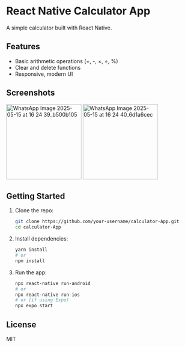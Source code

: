 # React Native Calculator App

A simple calculator built with React Native.

## Features

- Basic arithmetic operations (+, -, ×, ÷, %)
- Clear and delete functions
- Responsive, modern UI

## Screenshots

<img alt="WhatsApp Image 2025-05-15 at 16 24 39_b500b105" src="https://github.com/user-attachments/assets/daba850b-aeef-48cf-a624-830230822496" width="200"/>

<img alt="WhatsApp Image 2025-05-15 at 16 24 40_6d1a6cec" src="https://github.com/user-attachments/assets/ee4bfe1c-9dc0-4dec-b6cc-ddcff44b08ff" width="200"/>

## Getting Started

1. Clone the repo:
   ```sh
   git clone https://github.com/your-username/calculator-App.git
   cd calculator-App
   ```
2. Install dependencies:
   ```sh
   yarn install
   # or
   npm install
   ```
3. Run the app:
   ```sh
   npx react-native run-android
   # or
   npx react-native run-ios
   # or (if using Expo)
   npx expo start
   ```

## License

MIT
